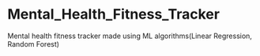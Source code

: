 # Mental_Health_Fitness_Tracker
Mental health fitness tracker made using ML algorithms(Linear Regression, Random Forest)
